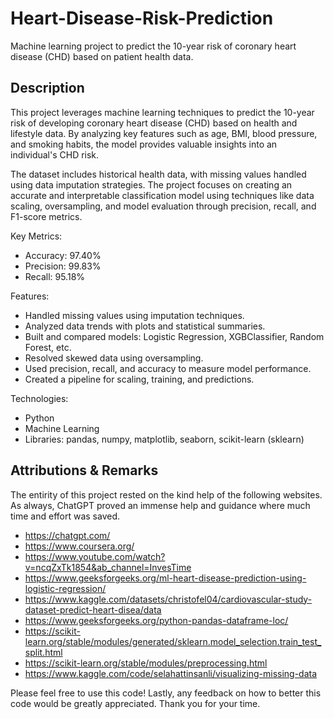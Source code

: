 # Heart-Disease-Risk-Prediction
Machine learning project to predict the 10-year risk of coronary heart disease (CHD) based on patient health data.

## Description ##
This project leverages machine learning techniques to predict the 10-year risk of developing coronary heart disease (CHD) based on health and lifestyle data. By analyzing key features such as age, BMI, blood pressure, and smoking habits, the model provides valuable insights into an individual's CHD risk.

The dataset includes historical health data, with missing values handled using data imputation strategies. The project focuses on creating an accurate and interpretable classification model using techniques like data scaling, oversampling, and model evaluation through precision, recall, and F1-score metrics.

Key Metrics:
- Accuracy: 97.40%
- Precision: 99.83%
- Recall: 95.18%

Features: 
- Handled missing values using imputation techniques.
- Analyzed data trends with plots and statistical summaries.
- Built and compared models: Logistic Regression, XGBClassifier, Random Forest, etc.
- Resolved skewed data using oversampling.
- Used precision, recall, and accuracy to measure model performance.
- Created a pipeline for scaling, training, and predictions.

Technologies:
- Python
- Machine Learning
- Libraries: pandas, numpy, matplotlib, seaborn, scikit-learn (sklearn)

## Attributions & Remarks ##
The entirity of this project rested on the kind help of the following websites. As always, ChatGPT proved an immense help and guidance where much time and effort was saved.

- https://chatgpt.com/
- https://www.coursera.org/
- https://www.youtube.com/watch?v=ncqZxTk1854&ab_channel=InvesTime
- https://www.geeksforgeeks.org/ml-heart-disease-prediction-using-logistic-regression/
- https://www.kaggle.com/datasets/christofel04/cardiovascular-study-dataset-predict-heart-disea/data
- https://www.geeksforgeeks.org/python-pandas-dataframe-loc/
- https://scikit-learn.org/stable/modules/generated/sklearn.model_selection.train_test_split.html
- https://scikit-learn.org/stable/modules/preprocessing.html
- https://www.kaggle.com/code/selahattinsanli/visualizing-missing-data

Please feel free to use this code! Lastly, any feedback on how to better this code would be greatly appreciated. Thank you for your time.
